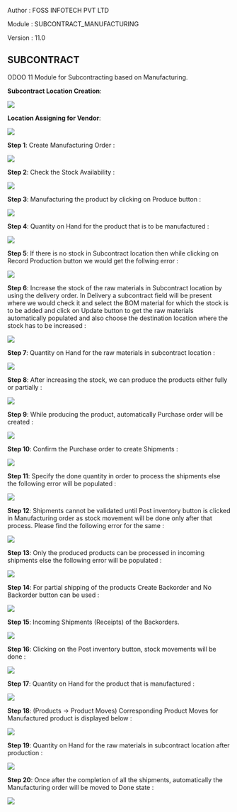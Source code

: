 
Author : FOSS INFOTECH PVT LTD

Module : SUBCONTRACT\_MANUFACTURING

Version : 11.0

<h2>SUBCONTRACT</h2>

<p>ODOO 11 Module for Subcontracting based on Manufacturing.</p>

<p><b>Subcontract Location Creation</b>:</p>
<img src="static/description/S1.png">

<p><b>Location Assigning for Vendor</b>:</p>
<img src="static/description/S2.png">

<p><b>Step 1</b>: Create Manufacturing Order :</p>
<img src="static/description/S7.png">

<p><b>Step 2</b>: Check the Stock Availability :</p>
<img src="static/description/S8.png">

<p><b>Step 3</b>: Manufacturing the product by clicking on Produce button :</p>
<img src="static/description/S9.png">

<p><b>Step 4</b>: Quantity on Hand for the product that is to be manufactured :</p>
<img src="static/description/S3.png">

<p><b>Step 5</b>: If there is no stock in Subcontract location then while clicking on Record Production button we would get the follwing error :</p>
<img src="static/description/S10.png">

<p><b>Step 6</b>: Increase the stock of the raw materials in Subcontract location by using the delivery order. In Delivery a subcontract field will be present where we would check it and select the BOM material for which the stock is to be added and click on Update button to get the raw materials automatically populated and also choose the destination location where the stock has to be increased :</p>
<img src="static/description/S15.png">

<p><b>Step 7</b>: Quantity on Hand for the raw materials in subcontract location :</p>  
<img src="static/description/S16.png">

<p><b>Step 8</b>: After increasing the stock, we can produce the products either fully or partially :</p>  
<img src="static/description/S17.png">

<p><b>Step 9</b>: While producing the product, automatically Purchase order will be created :</p>  
<img src="static/description/S18.png">

<p><b>Step 10</b>: Confirm the Purchase order to create Shipments :</p>  
<img src="static/description/S19.png">

<p><b>Step 11</b>: Specify the done quantity in order to process the shipments else the following error will be populated :</p>  
<img src="static/description/S21.png">

<p><b>Step 12</b>: Shipments cannot be validated until Post inventory button is clicked in Manufacturing order as stock movement will be done only after that process. Please find the following error for the same :</p>  
<img src="static/description/S23.png">

<p><b>Step 13</b>: Only the produced products can be processed in incoming shipments else the following error will be populated :</p>  
<img src="static/description/S31.png">

<p><b>Step 14</b>: For partial shipping of the products Create Backorder and No Backorder button can be used :</p>  
<img src="static/description/S26.png">

<p><b>Step 15</b>: Incoming Shipments (Receipts) of the Backorders.</p>  
<img src="static/description/S35.png">

<p><b>Step 16</b>: Clicking on the Post inventory button, stock movements will be done :</p>  
<img src="static/description/S33.png">

<p><b>Step 17</b>: Quantity on Hand for the product that is manufactured :</p>  
<img src="static/description/S37.png">

<p><b>Step 18</b>: (Products -> Product Moves) Corresponding Product Moves for Manufactured product is displayed below :</p>
<img src="static/description/S39.png">

<p><b>Step 19</b>: Quantity on Hand for the raw materials in subcontract location after production :</p>  
<img src="static/description/S38.png">

<p><b>Step 20</b>: Once after the completion of all the shipments, automatically the Manufacturing order will be moved to Done state :</p>  
<img src="static/description/S36.png">
